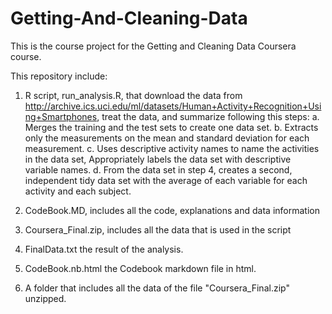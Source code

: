 # Getting-And-Cleaning-Data
This is the course project for the Getting and Cleaning Data Coursera course.

This repository include:

1. R script, run_analysis.R, that download the data from http://archive.ics.uci.edu/ml/datasets/Human+Activity+Recognition+Using+Smartphones, treat the data, and summarize following this steps:
a. Merges the training and the test sets to create one data set.
b. Extracts only the measurements on the mean and standard deviation for each measurement. 
c. Uses descriptive activity names to name the activities in the data set, Appropriately labels the data set with descriptive variable names. 
d. From the data set in step 4, creates a second, independent tidy data set with the average of each variable for each activity and each subject.

2. CodeBook.MD, includes all the code, explanations and data information

3. Coursera_Final.zip, includes all the data that is used in the script

4. FinalData.txt the result of the analysis.

5. CodeBook.nb.html the Codebook markdown file in html.

6. A folder that includes all the data of the file "Coursera_Final.zip" unzipped.

